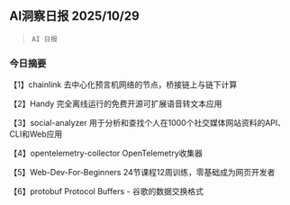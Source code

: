## AI洞察日报 2025/10/29

>  `AI 日报` 

### 今日摘要

【1】chainlink
去中心化预言机网络的节点，桥接链上与链下计算

【2】Handy
完全离线运行的免费开源可扩展语音转文本应用

【3】social-analyzer
用于分析和查找个人在1000个社交媒体网站资料的API、CLI和Web应用

【4】opentelemetry-collector
OpenTelemetry收集器

【5】Web-Dev-For-Beginners
24节课程12周训练，零基础成为网页开发者

【6】protobuf
Protocol Buffers - 谷歌的数据交换格式

